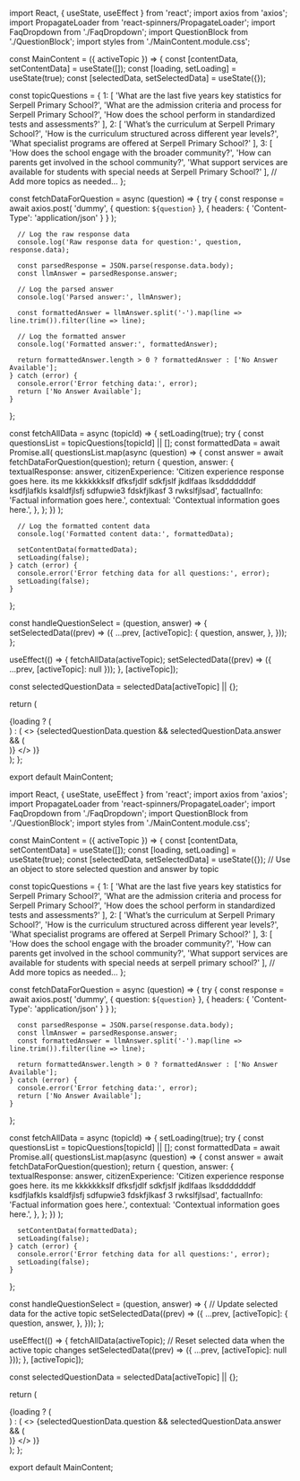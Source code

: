import React, { useState, useEffect } from 'react';
import axios from 'axios';
import PropagateLoader from 'react-spinners/PropagateLoader';
import FaqDropdown from './FaqDropdown';
import QuestionBlock from './QuestionBlock';
import styles from './MainContent.module.css';

const MainContent = ({ activeTopic }) => {
  const [contentData, setContentData] = useState([]);
  const [loading, setLoading] = useState(true);
  const [selectedData, setSelectedData] = useState({});

  const topicQuestions = {
    1: [
      'What are the last five years key statistics for Serpell Primary School?',
      'What are the admission criteria and process for Serpell Primary School?',
      'How does the school perform in standardized tests and assessments?'
    ],
    2: [
      'What’s the curriculum at Serpell Primary School?',
      'How is the curriculum structured across different year levels?',
      'What specialist programs are offered at Serpell Primary School?'
    ],
    3: [
      'How does the school engage with the broader community?',
      'How can parents get involved in the school community?',
      'What support services are available for students with special needs at Serpell Primary School?'
    ],
    // Add more topics as needed...
  };

  const fetchDataForQuestion = async (question) => {
    try {
      const response = await axios.post(
        'dummy',
        { question: `${question}` },
        { headers: { 'Content-Type': 'application/json' } }
      );    

      // Log the raw response data
      console.log('Raw response data for question:', question, response.data);

      const parsedResponse = JSON.parse(response.data.body);
      const llmAnswer = parsedResponse.answer;

      // Log the parsed answer
      console.log('Parsed answer:', llmAnswer);

      const formattedAnswer = llmAnswer.split('-').map(line => line.trim()).filter(line => line);

      // Log the formatted answer
      console.log('Formatted answer:', formattedAnswer);

      return formattedAnswer.length > 0 ? formattedAnswer : ['No Answer Available'];
    } catch (error) {
      console.error('Error fetching data:', error);
      return ['No Answer Available'];
    }
  };

  const fetchAllData = async (topicId) => {
    setLoading(true);
    try {
      const questionsList = topicQuestions[topicId] || [];
      const formattedData = await Promise.all(
        questionsList.map(async (question) => {
          const answer = await fetchDataForQuestion(question);
          return {
            question,
            answer: {
              textualResponse: answer,
              citizenExperience: 'Citizen experience response goes here. its me kkkkkkkslf dfksfjdlf sdkfjslf jkdlfaas lksdddddddf ksdfjlafkls ksaldfjlsfj sdfupwie3 fdskfjlkasf 3 rwkslfjlsad',
              factualInfo: 'Factual information goes here.',
              contextual: 'Contextual information goes here.',
            },
          };
        })
      );

      // Log the formatted content data
      console.log('Formatted content data:', formattedData);

      setContentData(formattedData);
      setLoading(false);
    } catch (error) {
      console.error('Error fetching data for all questions:', error);
      setLoading(false);
    }
  };

  const handleQuestionSelect = (question, answer) => {
    setSelectedData((prev) => ({
      ...prev,
      [activeTopic]: {
        question,
        answer,
      },
    }));
  };

  useEffect(() => {
    fetchAllData(activeTopic);
    setSelectedData((prev) => ({ ...prev, [activeTopic]: null }));
  }, [activeTopic]);

  const selectedQuestionData = selectedData[activeTopic] || {};

  return (
    <div className={styles.mainContent}>
      {loading ? (
        <div className={styles.loaderWrapper}>
          <PropagateLoader color="rgb(15, 95, 220)" loading={loading} size={22} />
        </div>
      ) : (
        <>
          <FaqDropdown
            contentData={contentData}
            onQuestionSelect={handleQuestionSelect}
            selectedQuestion={selectedQuestionData.question}
            selectedAnswer={selectedQuestionData.answer}
          />
          {selectedQuestionData.question && selectedQuestionData.answer && (
            <div className={styles.selectedQuestionBlock}>
              <QuestionBlock
                question={selectedQuestionData.question}
                answerData={selectedQuestionData.answer}
              />
            </div>
          )}
        </>
      )}
    </div>
  );
};

export default MainContent;








import React, { useState, useEffect } from 'react';
import axios from 'axios';
import PropagateLoader from 'react-spinners/PropagateLoader';
import FaqDropdown from './FaqDropdown';
import QuestionBlock from './QuestionBlock';
import styles from './MainContent.module.css';

const MainContent = ({ activeTopic }) => {
  const [contentData, setContentData] = useState([]);
  const [loading, setLoading] = useState(true);
  const [selectedData, setSelectedData] = useState({}); // Use an object to store selected question and answer by topic

  const topicQuestions = {
    1: [
      'What are the last five years key statistics for Serpell Primary School?',
      'What are the admission criteria and process for Serpell Primary School?',
      'How does the school perform in standardized tests and assessments?'
    ],
    2: [
    'What’s the curriculum at Serpell Primary School?',
    'How is the curriculum structured across different year levels?',
    'What specialist programs are offered at Serpell Primary School?'
    ],
    3: [
      'How does the school engage with the broader community?',
      'How can parents get involved in the school community?',
      'What support services are available for students with special needs at serpell primary school?'
      ],
    // Add more topics as needed...
  };

  const fetchDataForQuestion = async (question) => {
    try {
      const response = await axios.post(
        'dummy',
        { question: `${question}` },
        { headers: { 'Content-Type': 'application/json' } }
      );    

      const parsedResponse = JSON.parse(response.data.body);
      const llmAnswer = parsedResponse.answer;
      const formattedAnswer = llmAnswer.split('-').map(line => line.trim()).filter(line => line);

      return formattedAnswer.length > 0 ? formattedAnswer : ['No Answer Available'];
    } catch (error) {
      console.error('Error fetching data:', error);
      return ['No Answer Available'];
    }
  };

  const fetchAllData = async (topicId) => {
    setLoading(true);
    try {
      const questionsList = topicQuestions[topicId] || [];
      const formattedData = await Promise.all(
        questionsList.map(async (question) => {
          const answer = await fetchDataForQuestion(question);
          return {
            question,
            answer: {
              textualResponse: answer,
              citizenExperience: 'Citizen experience response goes here. its me kkkkkkkslf dfksfjdlf sdkfjslf jkdlfaas lksdddddddf ksdfjlafkls ksaldfjlsfj sdfupwie3 fdskfjlkasf 3 rwkslfjlsad',
              factualInfo: 'Factual information goes here.',
              contextual: 'Contextual information goes here.',
            },
          };
        })
      );

      setContentData(formattedData);
      setLoading(false);
    } catch (error) {
      console.error('Error fetching data for all questions:', error);
      setLoading(false);
    }
  };

  const handleQuestionSelect = (question, answer) => {
    // Update selected data for the active topic
    setSelectedData((prev) => ({
      ...prev,
      [activeTopic]: {
        question,
        answer,
      },
    }));
  };

  useEffect(() => {
    fetchAllData(activeTopic);
    // Reset selected data when the active topic changes
    setSelectedData((prev) => ({ ...prev, [activeTopic]: null }));
  }, [activeTopic]);

  const selectedQuestionData = selectedData[activeTopic] || {};

  return (
    <div className={styles.mainContent}>
      {loading ? (
        <div className={styles.loaderWrapper}>
          <PropagateLoader color="rgb(15, 95, 220)" loading={loading} size={22} />
        </div>
      ) : (
        <>
          <FaqDropdown
            contentData={contentData}
            onQuestionSelect={handleQuestionSelect}
            selectedQuestion={selectedQuestionData.question}
            selectedAnswer={selectedQuestionData.answer}
          />
          {selectedQuestionData.question && selectedQuestionData.answer && (
            <div className={styles.selectedQuestionBlock}>
              <QuestionBlock
                question={selectedQuestionData.question}
                answerData={selectedQuestionData.answer}
              />
            </div>
          )}
        </>
      )}
    </div>
  );
};

export default MainContent;
